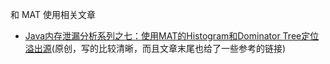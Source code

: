 和 MAT 使用相关文章

- [Java内存泄漏分析系列之七：使用MAT的Histogram和Dominator Tree定位溢出源](http://www.javatang.com/archives/2017/11/08/11582145.html#Shallow_Heap_Retained_Heap)(原创，写的比较清晰，而且文章末尾也给了一些参考的链接)